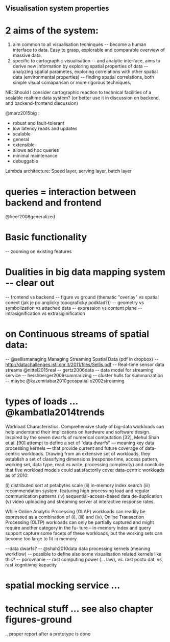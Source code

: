 Visualisation system properties
-------------------------------

# 2 aims of the system:

1. aim common to all visualisation techinques -- become a human interface to data. Easy to grasp, explorable and comparable overview of massive data.
2. specific to cartographic visualisation -- and analytic interface, aims to derive new information by exploring spatial properties of data -- analyzing spatial parametes, exploring correlations with other spatial data (environmental properties) -- finding spatial correlations, both simple visual comaparison or more rigorous techniques.

NB: Should I consider cartographic reaction to technical facilities of a scalable realtime data system? (or better use it in discussion on backend, and backend-frontend discussion)

@marz2015big :

- robust and fault-tolerant
- low latency reads and updates
- scalable
- general
- extensible
- allows ad hoc queries
- minimal maintenance
- debuggable

Lambda architecture: Speed layer, serving layer, batch layer

# queries = interaction between backend and frontend
@heer2008generalized


# Basic functionality
-- zooming on existing features

# Dualities in big data mapping system -- clear out

-- frontend vs backend
-- figure vs ground (thematic "overlay" vs spatial conext (jak je po anglicky topografický podklad?))
-- geometry vs symbolization vs attached data
-- expression vs content plane
-- intrasignification vs extrasiginification


# on Continuous streams of spatial data:

-- @sellismanaging Managing Streaming Spatial Data (pdf in dropbox) -- http://datachallenges.isti.cnr.it/2011/files/Sellis.pdf
-- Real-time sensor data streams @nittel2015real
-- gertz2006data -- data model for streaming service
-- hershberger2009summarizing -- cluster hulls for summarization
-- maybe @kazemitabar2010geospatial o2002streaming

# types of loads ... @kambatla2014trends

Workload Characteristics. Comprehensive study of big-data workloads can help understand their implications on hardware and software design. Inspired by the seven dwarfs of numerical computation [32], Mehul Shah et.al. [90] attempt to define a set of “data dwarfs” — meaning key data processing kernels — that provide current and future coverage of data-centric workloads. Drawing from an extensive set of workloads, they establish a set of classifying dimensions (response time, access pattern, working set, data type, read vs write, processing complexity) and conclude that five workload models could satisfactorily cover data-centric workloads as of 2010: 

(i) distributed sort at petabytes scale
(ii) in-memory index search
(iii) recommendation system, featuring high processing load and regular communication patterns
(iv) sequential-access-based data de-duplication
(v) video uploading and streaming server at interactive response rates. 

While Online Analytic Processing (OLAP) workloads can readily be expressed as a combination of (i), (iii) and (iv), Online Transaction Processing (OLTP) workloads can only be partially captured and might require another category in the fu- ture – in-memory index and query support capture some facets of these workloads, but the working sets can become too large to fit in memory.

--data dwarfs? -- @shah2010data data processing kernels (meaning workflow) --  possible to define also some visualisation related kernels like this?
-- porovnanie -- rast computing power (... law), vs. rast poctu dat, vs, rast kognitivnej kapacity


# spatial mocking service ...

# technical stuff ... see also chapter figures-ground
.. proper report after a prototype is done

